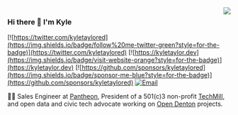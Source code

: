 <img align='right' src="https://github-readme-stats.vercel.app/api?username=kyletaylored&show_icons=true&theme=synthwave">

### Hi there 👋  I'm Kyle

[![https://twitter.com/kyletaylored](https://img.shields.io/badge/follow%20me-twitter-green?style=for-the-badge)](https://twitter.com/kyletaylored)
[![https://kyletaylor.dev](https://img.shields.io/badge/visit-website-orange?style=for-the-badge)](https://kyletaylor.dev)
[![https://github.com/sponsors/kyletaylored](https://img.shields.io/badge/sponsor-me-blue?style=for-the-badge)](https://github.com/sponsors/kyletaylored)
[![Email](https://img.shields.io/static/v1?label=email&message=me&color=red&logo=gmail&style=for-the-badge&logoColor=white)](mailto:kyletaylored@gmail.com)

👨‍💻 Sales Engineer at [Pantheon](https://pantheon.io/), President of a 501(c)3 non-profit [TechMill](https://techmill.co/), and open data and civic tech advocate working on [Open Denton](https://github.com/opendenton) projects.

<!--
**kyletaylored/kyletaylored** is a ✨ _special_ ✨ repository because its `README.md` (this file) appears on your GitHub profile.

Here are some ideas to get you started:

- 🔭 I’m currently working on ...
- 🌱 I’m currently learning ...
- 👯 I’m looking to collaborate on ...
- 🤔 I’m looking for help with ...
- 💬 Ask me about ...
- 📫 How to reach me: ...
- 😄 Pronouns: ...
- ⚡ Fun fact: ...
-->
